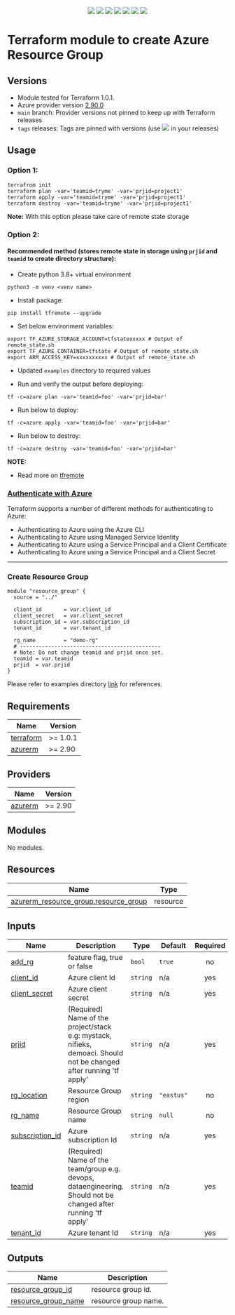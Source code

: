 <p align="center">
    <a href="https://github.com/tomarv2/terraform-azure-resource-group/actions/workflows/pre-commit.yml" alt="Pre Commit">
        <img src="https://github.com/tomarv2/terraform-azure-resource-group/actions/workflows/pre-commit.yml/badge.svg?branch=main" /></a>
    <a href="https://www.apache.org/licenses/LICENSE-2.0" alt="license">
        <img src="https://img.shields.io/github/license/tomarv2/terraform-azure-resource-group" /></a>
    <a href="https://github.com/tomarv2/terraform-azure-resource-group/tags" alt="GitHub tag">
        <img src="https://img.shields.io/github/v/tag/tomarv2/terraform-azure-resource-group" /></a>
    <a href="https://github.com/tomarv2/terraform-azure-resource-group/pulse" alt="Activity">
        <img src="https://img.shields.io/github/commit-activity/m/tomarv2/terraform-azure-resource-group" /></a>
    <a href="https://stackoverflow.com/users/6679867/tomarv2" alt="Stack Exchange reputation">
        <img src="https://img.shields.io/stackexchange/stackoverflow/r/6679867"></a>
    <a href="https://discord.gg/XH975bzN" alt="chat on Discord">
        <img src="https://img.shields.io/discord/813961944443912223?logo=discord"></a>
    <a href="https://twitter.com/intent/follow?screen_name=varuntomar2019" alt="follow on Twitter">
        <img src="https://img.shields.io/twitter/follow/varuntomar2019?style=social&logo=twitter"></a>
</p>

# Terraform module to create Azure Resource Group

## Versions

- Module tested for Terraform 1.0.1.
- Azure provider version [2.90.0](https://registry.terraform.io/providers/hashicorp/azurerm/latest)
- `main` branch: Provider versions not pinned to keep up with Terraform releases
- `tags` releases: Tags are pinned with versions (use <a href="https://github.com/tomarv2/terraform-azure-resource-group/tags" alt="GitHub tag">
        <img src="https://img.shields.io/github/v/tag/tomarv2/terraform-azure-resource-group" /></a> in your releases)

## Usage

### Option 1:

```
terrafrom init
terraform plan -var='teamid=tryme' -var='prjid=project1'
terraform apply -var='teamid=tryme' -var='prjid=project1'
terraform destroy -var='teamid=tryme' -var='prjid=project1'
```
**Note:** With this option please take care of remote state storage

### Option 2:

#### Recommended method (stores remote state in storage using `prjid` and `teamid` to create directory structure):

- Create python 3.8+ virtual environment
```
python3 -m venv <venv name>
```

- Install package:
```
pip install tfremote --upgrade
```

- Set below environment variables:
```
export TF_AZURE_STORAGE_ACCOUNT=tfstatexxxxx # Output of remote_state.sh
export TF_AZURE_CONTAINER=tfstate # Output of remote_state.sh
export ARM_ACCESS_KEY=xxxxxxxxxx # Output of remote_state.sh
```

- Updated `examples` directory to required values

- Run and verify the output before deploying:
```
tf -c=azure plan -var='teamid=foo' -var='prjid=bar'
```

- Run below to deploy:
```
tf -c=azure apply -var='teamid=foo' -var='prjid=bar'
```

- Run below to destroy:
```
tf -c=azure destroy -var='teamid=foo' -var='prjid=bar'
```
**NOTE:**

- Read more on [tfremote](https://github.com/tomarv2/tfremote)

### [Authenticate with Azure](https://registry.terraform.io/providers/hashicorp/azurerm/latest/docs)

Terraform supports a number of different methods for authenticating to Azure:

- Authenticating to Azure using the Azure CLI
- Authenticating to Azure using Managed Service Identity
- Authenticating to Azure using a Service Principal and a Client Certificate
- Authenticating to Azure using a Service Principal and a Client Secret

---

### Create Resource Group

```
module "resource_group" {
  source = "../"

  client_id       = var.client_id
  client_secret   = var.client_secret
  subscription_id = var.subscription_id
  tenant_id       = var.tenant_id

  rg_name         = "demo-rg"
  # ---------------------------------------------
  # Note: Do not change teamid and prjid once set.
  teamid = var.teamid
  prjid  = var.prjid
}
```

Please refer to examples directory [link](examples) for references.

## Requirements

| Name | Version |
|------|---------|
| <a name="requirement_terraform"></a> [terraform](#requirement\_terraform) | >= 1.0.1 |
| <a name="requirement_azurerm"></a> [azurerm](#requirement\_azurerm) | >= 2.90 |

## Providers

| Name | Version |
|------|---------|
| <a name="provider_azurerm"></a> [azurerm](#provider\_azurerm) | >= 2.90 |

## Modules

No modules.

## Resources

| Name | Type |
|------|------|
| [azurerm_resource_group.resource_group](https://registry.terraform.io/providers/hashicorp/azurerm/latest/docs/resources/resource_group) | resource |

## Inputs

| Name | Description | Type | Default | Required |
|------|-------------|------|---------|:--------:|
| <a name="input_add_rg"></a> [add\_rg](#input\_add\_rg) | feature flag, true or false | `bool` | `true` | no |
| <a name="input_client_id"></a> [client\_id](#input\_client\_id) | Azure client Id | `string` | n/a | yes |
| <a name="input_client_secret"></a> [client\_secret](#input\_client\_secret) | Azure client secret | `string` | n/a | yes |
| <a name="input_prjid"></a> [prjid](#input\_prjid) | (Required) Name of the project/stack e.g: mystack, nifieks, demoaci. Should not be changed after running 'tf apply' | `string` | n/a | yes |
| <a name="input_rg_location"></a> [rg\_location](#input\_rg\_location) | Resource Group region | `string` | `"eastus"` | no |
| <a name="input_rg_name"></a> [rg\_name](#input\_rg\_name) | Resource Group name | `string` | `null` | no |
| <a name="input_subscription_id"></a> [subscription\_id](#input\_subscription\_id) | Azure subscription Id | `string` | n/a | yes |
| <a name="input_teamid"></a> [teamid](#input\_teamid) | (Required) Name of the team/group e.g. devops, dataengineering. Should not be changed after running 'tf apply' | `string` | n/a | yes |
| <a name="input_tenant_id"></a> [tenant\_id](#input\_tenant\_id) | Azure tenant Id | `string` | n/a | yes |

## Outputs

| Name | Description |
|------|-------------|
| <a name="output_resource_group_id"></a> [resource\_group\_id](#output\_resource\_group\_id) | resource group id. |
| <a name="output_resource_group_name"></a> [resource\_group\_name](#output\_resource\_group\_name) | resource group name. |
